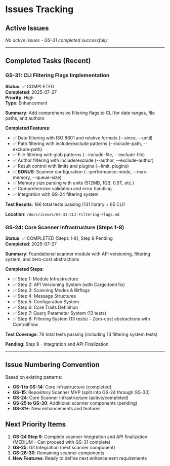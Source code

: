 # Issues Tracking

## Active Issues

*No active issues - GS-31 completed successfully*

---

## Completed Tasks (Recent)

### GS-31: CLI Filtering Flags Implementation
**Status**: ✅ COMPLETED  
**Completed**: 2025-07-27  
**Priority**: High  
**Type**: Enhancement  

**Summary**: Add comprehensive filtering flags to CLI for date ranges, file paths, and authors

**Completed Features**:
- ✅ Date filtering with ISO 8601 and relative formats (--since, --until)
- ✅ Path filtering with include/exclude patterns (--include-path, --exclude-path) 
- ✅ File filtering with glob patterns (--include-file, --exclude-file)
- ✅ Author filtering with include/exclude (--author, --exclude-author)
- ✅ Result control with limits and plugins (--limit, plugins)
- ✅ **BONUS**: Scanner configuration (--performance-mode, --max-memory, --queue-size)
- ✅ Memory size parsing with units (512MB, 1GB, 0.5T, etc.)
- ✅ Comprehensive validation and error handling
- ✅ Integration with GS-24 filtering system

**Test Results**: 196 total tests passing (131 library + 65 CLI)

**Location**: `/docs/issues/GS-31-CLI-Filtering-Flags.md`

### GS-24: Core Scanner Infrastructure (Steps 1-8)
**Status**: ✅ COMPLETED (Steps 1-8), Step 9 Pending  
**Completed**: 2025-07-27  

**Summary**: Foundational scanner module with API versioning, filtering system, and zero-cost abstractions

**Completed Steps**:
- ✅ Step 1: Module Infrastructure 
- ✅ Step 2: API Versioning System (with Cargo.toml fix)
- ✅ Step 3: Scanning Modes & Bitflags
- ✅ Step 4: Message Structures  
- ✅ Step 5: Configuration System
- ✅ Step 6: Core Traits Definition
- ✅ Step 7: Query Parameter System (13 tests)
- ✅ Step 8: Filtering System (13 tests) - Zero-cost abstractions with ControlFlow

**Test Coverage**: 76 total tests passing (including 13 filtering system tests)

**Pending**: Step 9 - Integration and API Finalization

---

## Issue Numbering Convention

Based on existing patterns:
- **GS-1 to GS-14**: Core infrastructure (completed)
- **GS-15**: Repository Scanner MVP (split into GS-24 through GS-30)
- **GS-24**: Core Scanner Infrastructure (active/completed)
- **GS-25 to GS-30**: Additional scanner components (pending)
- **GS-31+**: New enhancements and features

## Next Priority Items

1. **GS-24 Step 9**: Complete scanner integration and API finalization (MEDIUM - Can proceed with GS-31 complete)
2. **GS-25**: Git Integration (next scanner component)
3. **GS-26-30**: Remaining scanner components
4. **New Features**: Ready to define next enhancement requirements
